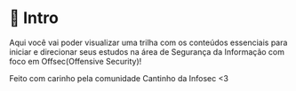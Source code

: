 # 🪼 Intro

Aqui você vai poder visualizar uma trilha com os conteúdos essenciais para iniciar e direcionar seus estudos na área de Segurança da Informação com foco em Offsec(Offensive Security)!

Feito com carinho pela comunidade Cantinho da Infosec <3
